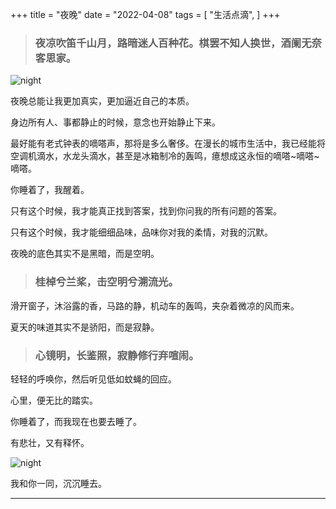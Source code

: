 +++
title = "夜晚"
date = "2022-04-08"
tags = [
    "生活点滴",
]
+++

> ### 夜凉吹笛千山月，路暗迷人百种花。棋罢不知人换世，酒阑无奈客思家。

![night](/images/night/night.jpeg)

夜晚总能让我更加真实，更加逼近自己的本质。

身边所有人、事都静止的时候，意念也开始静止下来。

最好能有老式钟表的嘀嗒声，那将是多么奢侈。在漫长的城市生活中，我已经能将空调机滴水，水龙头滴水，甚至是冰箱制冷的轰鸣，癔想成这永恒的嘀嗒~嘀嗒~嘀嗒。

你睡着了，我醒着。

只有这个时候，我才能真正找到答案，找到你问我的所有问题的答案。

只有这个时候，我才能细细品味，品味你对我的柔情，对我的沉默。

夜晚的底色其实不是黑暗，而是空明。

> ### 桂棹兮兰桨，击空明兮溯流光。

滑开窗子，沐浴露的香，马路的静，机动车的轰鸣，夹杂着微凉的风而来。

夏天的味道其实不是骄阳，而是寂静。

> ### 心镜明，长鉴照，寂静修行弃喧闹。

轻轻的呼唤你，然后听见低如蚊蝇的回应。

心里，便无比的踏实。

你睡着了，而我现在也要去睡了。

有悲壮，又有释怀。

![night](/images/night/elephant.jpeg)

我和你一同，沉沉睡去。

---